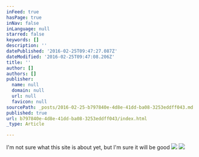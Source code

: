 ```yaml
---
inFeed: true
hasPage: true
inNav: false
inLanguage: null
starred: false
keywords: []
description: ''
datePublished: '2016-02-25T09:47:27.087Z'
dateModified: '2016-02-25T09:47:08.206Z'
title: ''
author: []
authors: []
publisher:
  name: null
  domain: null
  url: null
  favicon: null
sourcePath: _posts/2016-02-25-b797840e-4d8e-41dd-ba08-3253eddff043.md
published: true
url: b797840e-4d8e-41dd-ba08-3253eddff043/index.html
_type: Article

---
```

I'm not sure what this site is about yet, but I'm sure it will be good
![](https://the-grid-user-content.s3-us-west-2.amazonaws.com/c8ebb7dc-d6b1-46f5-8d1b-4848e24a649d.JPG)
![](https://the-grid-user-content.s3-us-west-2.amazonaws.com/34e4a57a-f53c-4c26-8aea-ab77fa1df305.JPG)